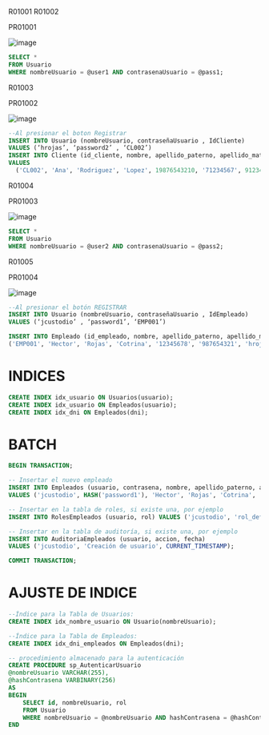 R01001 R01002

PR01001

![image](https://github.com/RenzoAr10/DBD-KomaqService/assets/121067321/24255496-932a-490a-83ff-701b7602dbd9)
```sql
SELECT *
FROM Usuario
WHERE nombreUsuario = @user1 AND contrasenaUsuario = @pass1;
```

R01003

PR01002

![image](https://github.com/RenzoAr10/DBD-KomaqService/assets/121067321/969f03f9-3019-411e-b4fa-ad67c435cb57)
```sql
--Al presionar el boton Registrar
INSERT INTO Usuario (nombreUsuario, contraseñaUsuario , IdCliente)
VALUES (‘hrojas’, ‘password2’ , ‘CL002’)
INSERT INTO Cliente (id_cliente, nombre, apellido_paterno, apellido_materno, RUC, dni, telefono, email, direccion, NombreEmpresa)
VALUES
  ('CL002', 'Ana', 'Rodriguez', 'Lopez', 19876543210, '71234567', 912345678, 'ana.rodriguez@email.com', 'Jr. Las Flores 456, Arequipa', 'Compañia minera poderosa s.a.'),
```

R01004

PR01003

![image](https://github.com/RenzoAr10/DBD-KomaqService/assets/121067321/d49ed786-4f8c-427e-a0d9-6a3e7ed4159b)
```sql
SELECT *
FROM Usuario
WHERE nombreUsuario = @user2 AND contrasenaUsuario = @pass2;
```

R01005

PR01004

![image](https://github.com/RenzoAr10/DBD-KomaqService/assets/121067321/e5f3c62f-ca80-4b80-a9f0-df9146ad3783)
```sql
--Al presionar el botón REGISTRAR
INSERT INTO Usuario (nombreUsuario, contraseñaUsuario , IdEmpleado)
VALUES (‘jcustodio’ , ‘password1’, ‘EMP001’)

INSERT INTO Empleado (id_empleado, nombre, apellido_paterno, apellido_materno, dni, telefono, email, especializacion, cargo, id_jefe) VALUES
('EMP001', 'Hector', 'Rojas', 'Cotrina', '12345678', '987654321', 'hrojas@komq.com', 'Mecánico', 'Técnico Senior', NULL),
```



# INDICES
```sql
CREATE INDEX idx_usuario ON Usuarios(usuario);
CREATE INDEX idx_usuario ON Empleados(usuario);
CREATE INDEX idx_dni ON Empleados(dni);
```


# BATCH

```sql
BEGIN TRANSACTION;

-- Insertar el nuevo empleado
INSERT INTO Empleados (usuario, contrasena, nombre, apellido_paterno, apellido_materno, email, dni, telefono, especializacion, cargo, jefe)
VALUES ('jcustodio', HASH('password1'), 'Hector', 'Rojas', 'Cotrina', 'hrojas@komq.com', '71234568', '987654321', 'Mecánico', 'Técnico Senior', NULL);

-- Insertar en la tabla de roles, si existe una, por ejemplo
INSERT INTO RolesEmpleados (usuario, rol) VALUES ('jcustodio', 'rol_default');

-- Insertar en la tabla de auditoría, si existe una, por ejemplo
INSERT INTO AuditoriaEmpleados (usuario, accion, fecha)
VALUES ('jcustodio', 'Creación de usuario', CURRENT_TIMESTAMP);

COMMIT TRANSACTION;
```

# AJUSTE DE INDICE
```sql
--Índice para la Tabla de Usuarios:
CREATE INDEX idx_nombre_usuario ON Usuario(nombreUsuario);

--Índice para la Tabla de Empleados:
CREATE INDEX idx_dni_empleados ON Empleados(dni);

-- procedimiento almacenado para la autenticación
CREATE PROCEDURE sp_AutenticarUsuario
@nombreUsuario VARCHAR(255),
@hashContrasena VARBINARY(256)
AS
BEGIN
    SELECT id, nombreUsuario, rol
    FROM Usuario
    WHERE nombreUsuario = @nombreUsuario AND hashContrasena = @hashContrasena;
END
```
